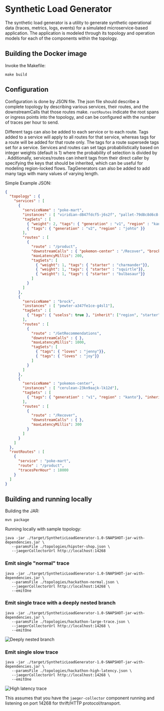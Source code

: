 # Synthetic Load Generator

The synthetic load generator is a utility to generate synthetic operational
data (traces, metrics, logs, events) for a simulated microservice-based application.
The application is modeled through its topology and operation models for each
of the components within the topology.

## Building the Docker image

Invoke the Makefile:
```
make build
```

## Configuration

Configuration is done by JSON file. The json file should describe a complete topology by describing various services,
their routes, and the downstreamCalls that those routes make. `rootRoutes` indicate the root spans or ingress points
 into the topology, and can be configured with the number of traces per hour to send.

Different tags can also be added to each service or to each route. Tags added to a service will apply to all routes for
that service, whereas tags for a route will be added for that route only. The tags for a route supersede tags set for
a service. Services and routes can set tags probabilistically based on integer weights (default is 1) where the
probability of selection is <weight of specific tagset> divided by <sum of all weights>. Additionally, services/routes
can inherit tags from their direct caller by specifying the keys that should be inherited, which can be
useful for modeling region-locked flows. TagGenerators can also be added to add many tags with many values of varying
length.

Simple Example JSON:
```json
{
  "topology" : {
    "services" : [
      {
        "serviceName" : "poke-mart",
        "instances" : [ "viridian-d847fdcf5-j6s2f", "pallet-79d8c8d6c8-9sbff" ],
        "tagSets" : [
          { "weight": 2, "tags": { "generation" : "v1", "region" : "kanto" }, "tagGenerators": [{"numTags": 32, "numVals": 152, "valLength": 64}] },
          { "tags": { "generation" : "v2", "region" : "johto" }}
        ],
        "routes" : [
          {
            "route" : "/product",
            "downstreamCalls" : { "pokemon-center" : "/Recover", "brock" : "/GetRecommendations" },
            "maxLatencyMillis": 200,
            "tagSets": [
              { "weight": 1, "tags": { "starter" : "charmander"}},
              { "weight": 1, "tags": { "starter" : "squirtle"}},
              { "weight": 1, "tags": { "starter" : "bulbasaur"}}
            ]
          }
        ]
      },
      {
        "serviceName" : "brock",
        "instances" : [ "pewter-a347fe1ce-g4sl1"],
        "tagSets" : [
          { "tags": { "uselss": true }, "inherit": ["region", "starter"]}
        ],
        "routes" : [
          {
            "route" : "/GetRecommendations",
            "downstreamCalls" : { },
            "maxLatencyMillis": 1000,
            "tagSets": [
              { "tags": { "loves" : "jenny"}},
              { "tags": { "loves" : "joy"}}
            ]
          }
        ]
      },
      {
        "serviceName" : "pokemon-center",
        "instances" : [ "cerulean-23kn9aajk-lk12d"],
        "tagSets" : [
          { "tags": { "generation" : "v1", "region" : "kanto"}, "inherit": ["starter"] }
        ],
        "routes" : [
          {
            "route" : "/Recover",
            "downstreamCalls" : { },
            "maxLatencyMillis": 300
          }
        ]
      }
    ]
  },
  "rootRoutes" : [
    {
      "service" : "poke-mart",
      "route" : "/product",
      "tracesPerHour" : 18000
    }
  ]
}
```

## Building and running locally

Building the JAR:
```
mvn package
```

Running locally with sample topology:
```
java -jar ./target/SyntheticLoadGenerator-1.0-SNAPSHOT-jar-with-dependencies.jar \
   --paramsFile ./topologies/hipster-shop.json \
   --jaegerCollectorUrl http://localhost:14268
```

### Emit single "normal" trace
```
java -jar ./target/SyntheticLoadGenerator-1.0-SNAPSHOT-jar-with-dependencies.jar \
   --paramsFile ./topologies/hackathon-normal.json \
   --jaegerCollectorUrl http://localhost:14268 \
   --emitOne
```

### Emit single trace with a deeply nested branch
```
java -jar ./target/SyntheticLoadGenerator-1.0-SNAPSHOT-jar-with-dependencies.jar \
   --paramsFile ./topologies/hackathon-large-trace.json \
   --jaegerCollectorUrl http://localhost:14268 \
   --emitOne
```

![Deeply nested branch](images/hackathon-large-trace.jpg?raw=true "Deeply nested branch")


### Emit single slow trace
```
java -jar ./target/SyntheticLoadGenerator-1.0-SNAPSHOT-jar-with-dependencies.jar \
   --paramsFile ./topologies/hackathon-high-latency.json \
   --jaegerCollectorUrl http://localhost:14268 \
   --emitOne
```

![High latency trace](images/hackathon-high-latency.jpg?raw=true "High latency trace")

This assumes that you have the `jaeger-collector` component running and listening
on port 14268 for thrift/HTTP protocol/transport.
